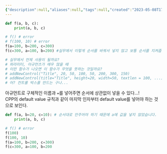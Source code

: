 ```yaml
---
{"description":null,"aliases":null,"tags":null,"created":"2023-05-08T17:03:16","updated":"2023-07-15T21:33:02","title":"파이썬 함수를 호출할 때 인자 순서를 바꿔써도 된다 + default value","dg-publish":true,"permalink":"/docs/파이썬 함수를 호출할 때 인자 순서를 바꿔써도 된다 + default value/","dgPassFrontmatter":true}
---
```



```python
def f(a, b, c):
    print(a, b, c)

# f() # error
# f(100, 10) # error
f(a=100, b=200, c=300)
f(c=300, a=100, b=200) #실무에서 이렇게 순서를 바꿔서 넣지 않고 보통 순서를 지켜줍니다.

# 실무에서 언제 사용이 될까요?
# 파라미터, 아규먼츠가 매우 많을 때
# 이런 함수가 나오면 이 함수가 무엇을 뜻하는 것일까요?
# addNewControl("Title", 20, 50, 100, 50, 200, 300, 150)
# addNewControl(title="Title", height=20, width=50, textlen = 100, ...)
# 어? 컨트롤 박스를 만드는 구나...
```

아규먼트로 구체적인 이름과 ` = `를 넣어주면 순서에 상관없이 넣을 수 있다...!  
CPP의 default value 규칙과 같이 마지막 인자부터 default value를 넣어야 하는 것으로 보인다.

```python
def f(a, b=20, c=10): # 순서대로 안주어야 하기 때문에 a에 값을 넣지 않았습니다.
    print(a, b, c)

# f() # error
f(100)
f(100, 10)
f(a=100, b=200, c=300)
f(c=300, a=100, b=200
```
